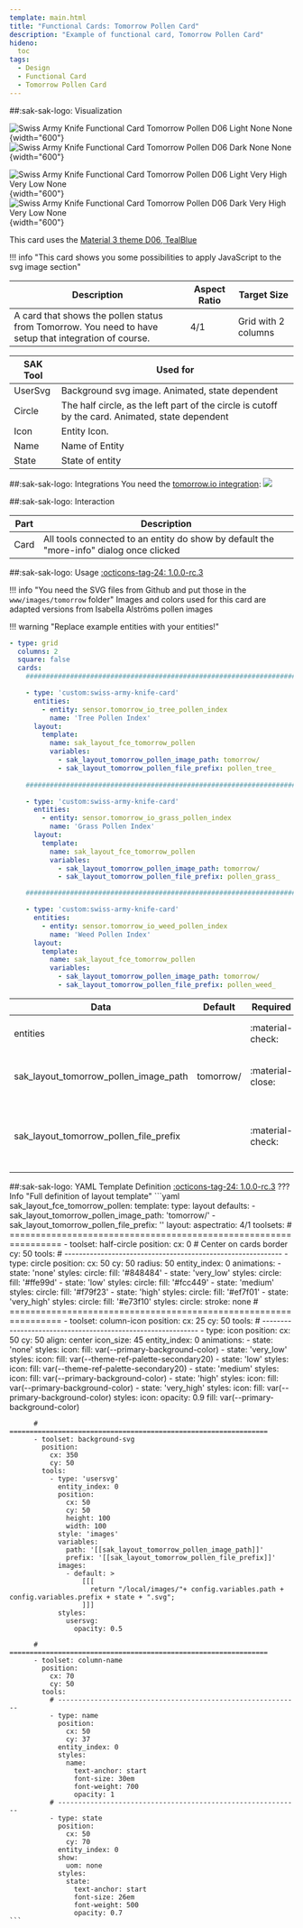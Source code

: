 ```yaml
---
template: main.html
title: "Functional Cards: Tomorrow Pollen Card"
description: "Example of functional card, Tomorrow Pollen Card"
hideno:
  toc
tags:
  - Design
  - Functional Card
  - Tomorrow Pollen Card
---
```

<!-- GT/GL -->
##:sak-sak-logo: Visualization

![Swiss Army Knife Functional Card Tomorrow Pollen D06 Light None None](../../assets/screenshots/sak-functional-card-12-tomorrow-pollen-theme-d06-light-low_very_low_none.png#only-light){width="600"}
<br>![Swiss Army Knife Functional Card Tomorrow Pollen D06 Dark None None](../../assets/screenshots/sak-functional-card-12-tomorrow-pollen-theme-d06-dark-low_very_low_none.png#only-dark){width="600"}

![Swiss Army Knife Functional Card Tomorrow Pollen D06 Light Very High Very Low None](../../assets/screenshots/sak-functional-card-12-tomorrow-pollen-theme-d06-light-very_high_very_low_none.png#only-light){width="600"}
<br>![Swiss Army Knife Functional Card Tomorrow Pollen D06 Dark Very High Very Low None](../../assets/screenshots/sak-functional-card-12-tomorrow-pollen-theme-d06-dark-very_high_very_low_none.png#only-dark){width="600"}

This card uses the [Material 3 theme D06, TealBlue][ham3-d06-url]

!!! info "This card shows you some possibilities to apply JavaScript to the svg image section"
    
| Description| Aspect Ratio| Target Size |
|-|-|-|
| A card that shows the pollen status from Tomorrow. You need to have setup that integration of course.| 4/1 | Grid with 2 columns |

| SAK Tool| Used for |
|-|-|
| UserSvg | Background svg image. Animated, state dependent |
| Circle | The half circle, as the left part of the circle is cutoff by the card. Animated, state dependent |
| Icon | Entity Icon. |
| Name | Name of Entity|
| State | State of entity|

##:sak-sak-logo: Integrations
You need the [tomorrow.io integration](https://www.home-assistant.io/integrations/tomorrowio/):
[![](https://my.home-assistant.io/badges/config_flow_start.svg)](https://my.home-assistant.io/redirect/config_flow_start?domain=tomorrowio)

##:sak-sak-logo: Interaction

| Part | Description|
|-|-|
| Card | All tools connected to an entity do show by default the "more-info" dialog once clicked |

##:sak-sak-logo: Usage
[:octicons-tag-24: 1.0.0-rc.3][github-releases]

!!! info "You need the SVG files from Github and put those in the `www/images/tomorrow` folder"
    Images and colors used for this card are adapted versions from Isabella Alströms pollen images

!!! warning "Replace example entities with your entities!"
    
```yaml linenums="1"
- type: grid
  columns: 2
  square: false
  cards:
    #######################################################################

    - type: 'custom:swiss-army-knife-card'
      entities:
        - entity: sensor.tomorrow_io_tree_pollen_index
          name: 'Tree Pollen Index'
      layout:
        template:
          name: sak_layout_fce_tomorrow_pollen
          variables:
            - sak_layout_tomorrow_pollen_image_path: tomorrow/
            - sak_layout_tomorrow_pollen_file_prefix: pollen_tree_
            
    #######################################################################

    - type: 'custom:swiss-army-knife-card'
      entities:
        - entity: sensor.tomorrow_io_grass_pollen_index
          name: 'Grass Pollen Index'
      layout:
        template:
          name: sak_layout_fce_tomorrow_pollen
          variables:
            - sak_layout_tomorrow_pollen_image_path: tomorrow/
            - sak_layout_tomorrow_pollen_file_prefix: pollen_grass_

    #######################################################################

    - type: 'custom:swiss-army-knife-card'
      entities:
        - entity: sensor.tomorrow_io_weed_pollen_index
          name: 'Weed Pollen Index'
      layout:
        template:
          name: sak_layout_fce_tomorrow_pollen
          variables:
            - sak_layout_tomorrow_pollen_image_path: tomorrow/
            - sak_layout_tomorrow_pollen_file_prefix: pollen_weed_
```

| Data | Default| Required | Description |
|-|-|-|-|
| entities |  | :material-check: | The tomorrow tree, grass or weed entity |
| sak_layout_tomorrow_pollen_image_path | tomorrow/ | :material-close: | Folder in /local/images/, including a trailing slash! |
| sak_layout_tomorrow_pollen_file_prefix | |  :material-check: | Depending on the entity, pollen_tree, pollen_grass or pollen_weed |

##:sak-sak-logo: YAML Template Definition
[:octicons-tag-24: 1.0.0-rc.3][github-releases]
??? Info "Full definition of layout template"
    ```yaml
    sak_layout_fce_tomorrow_pollen:
      template:
        type: layout
        defaults: 
          - sak_layout_tomorrow_pollen_image_path: 'tomorrow/'
          - sak_layout_tomorrow_pollen_file_prefix: '' 
      layout:
        aspectratio: 4/1
        toolsets:
          # ================================================================
          - toolset: half-circle
            position:
              cx: 0                             # Center on cards border 
              cy: 50
            tools:
              # ------------------------------------------------------------
              - type: circle
                position:
                  cx: 50
                  cy: 50
                  radius: 50
                entity_index: 0
                animations:
                  - state: 'none'
                    styles:
                      circle:
                        fill: '#848484'
                  - state: 'very_low'
                    styles:
                      circle:
                        fill: '#ffe99d'
                  - state: 'low'
                    styles:
                      circle:
                        fill: '#fcc449'
                  - state: 'medium'
                    styles:
                      circle:
                        fill: '#f79f23'
                  - state: 'high'
                    styles:
                      circle:
                        fill: '#ef7f01'
                  - state: 'very_high'
                    styles:
                      circle:
                        fill: '#e73f10'
                styles:
                  circle:
                    stroke: none
          # ================================================================
          - toolset: column-icon
            position:
              cx: 25
              cy: 50
            tools:
              # ------------------------------------------------------------
              - type: icon
                position:
                  cx: 50
                  cy: 50
                  align: center
                  icon_size: 45
                entity_index: 0
                animations:
                  - state: 'none'
                    styles:
                      icon:
                        fill: var(--primary-background-color)
                  - state: 'very_low'
                    styles:
                      icon:
                        fill: var(--theme-ref-palette-secondary20)
                  - state: 'low'
                    styles:
                      icon:
                        fill: var(--theme-ref-palette-secondary20)
                  - state: 'medium'
                    styles:
                      icon:
                        fill: var(--primary-background-color)
                  - state: 'high'
                    styles:
                      icon:
                        fill: var(--primary-background-color)
                  - state: 'very_high'
                    styles:
                      icon:
                        fill: var(--primary-background-color)
                styles:
                  icon:
                    opacity: 0.9
                    fill: var(--primary-background-color)
                
          # ================================================================
          - toolset: background-svg
            position:
              cx: 350
              cy: 50
            tools:
              - type: 'usersvg'
                entity_index: 0
                position:
                  cx: 50
                  cy: 50
                  height: 100
                  width: 100
                style: 'images'
                variables:
                  path: '[[sak_layout_tomorrow_pollen_image_path]]'
                  prefix: '[[sak_layout_tomorrow_pollen_file_prefix]]'
                images:
                  - default: >
                      [[[
                        return "/local/images/"+ config.variables.path + config.variables.prefix + state + ".svg";
                      ]]]
                styles:
                  usersvg:
                    opacity: 0.5

          # ================================================================
          - toolset: column-name
            position:
              cx: 70
              cy: 50
            tools:
              # ------------------------------------------------------------
              - type: name
                position:
                  cx: 50
                  cy: 37
                entity_index: 0
                styles:
                  name:
                    text-anchor: start
                    font-size: 30em
                    font-weight: 700
                    opacity: 1
              # ------------------------------------------------------------
              - type: state
                position:
                  cx: 50
                  cy: 70
                entity_index: 0
                show:
                  uom: none
                styles:
                  state:
                    text-anchor: start
                    font-size: 26em
                    font-weight: 500
                    opacity: 0.7
    ```

<!-- Image references -->

<!--- Internal References... --->
[Swiss Army Knife Tutorial 02]: ../tutorials/10-step-tutorial-02-intro.md
[Swiss Army Knife Javascript Snippets]: ../basics/templates/javascript-snippets.md

<!--- External References... --->
[ham3-d06-url]: https://material3-themes-manual.amoebelabs.com/examples/material3-example-theme-d06-tealblue/
[github-releases]: https://github.com/amoebelabs/swiss-army-knife-card/releases/
